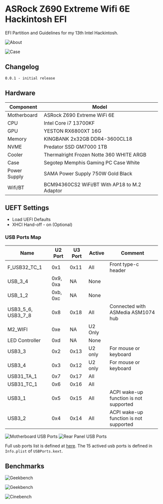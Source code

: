 # ASRock Z690 Extreme Wifi 6E Hackintosh EFI

EFI Partition and Guidelines for my 13th Intel Hackintosh.

![About](./assets/about_this_mac.png)

![Case](./assets/case.png)

## Changelog

```
0.0.1 - initial release
```

## Hardware

Component | Model
--- | ---
Motherboard | ASRock Z690 Extreme WiFi 6E
CPU | Intel Core i7 13700KF
GPU | YESTON RX6800XT 16G
Memory | KINGBANK 2x32GB DDR4-3600CL18
NVME | Predator SSD GM7000 1TB
Cooler | Thermalright Frozen Notte 360 WHITE ARGB
Case | Segotep Memphis Gaming PC Case White
Power Supply | SAMA Power Supply 750W Gold Black
Wifi/BT | BCM94360CS2 WiFi/BT With AP18 to M.2 Adaptor

## UEFT Settings

- Load UEFI Defaults
- XHCI Hand-off - on (Optional)

### USB Ports Map

Name | U2 Port | U3 Port | Active | Comment
--- | --- | --- | --- | ---
F_USB32_TC_1 | 0x1 | 0x11 | All | Front type-c header
USB_3_4 | 0x9, 0xa | NA | None
USB_1_2 | 0xb, 0xc | NA | None
USB3_5_6, USB3_7_8 | 0x8 | 0x18 | All | Connected with ASMedia ASM1074 hub
M2_WIFI | 0xe | NA | U2 Only |
LED Controller | 0xd | NA | None |
USB3_3 | 0x2 | 0x13 | U2 only | For mouse or keyboard
USB3_4 | 0x3 | 0x12 | U2 only | For mouse or keyboard
USB31_TA_1 | 0x7 | 0x17 | All
USB31_TC_1 | 0x6 | 0x16 | All
USB3_1 | 0x5 | 0x15 | All | ACPI wake-up function is not supported
USB3_2 | 0x4 | 0x14 | All | ACPI wake-up function is not supported

![Motherboard USB Ports](./assets/usb_ports_mb.png)
![Rear Panel USB Ports](./assets/usb_ports_panel.png)

Full usb ports list is defined at [here](./usb_ports.plist).  The 15 actived usb ports is defined in  `Info.plist` of `USBPorts.kext`.

## Benchmarks

![Geekbench](./assets/geekbench.png)

![Geekbench](./assets/geekbench_gpu.png)

![Cinebench](./assets/cinebench_r23.png)
